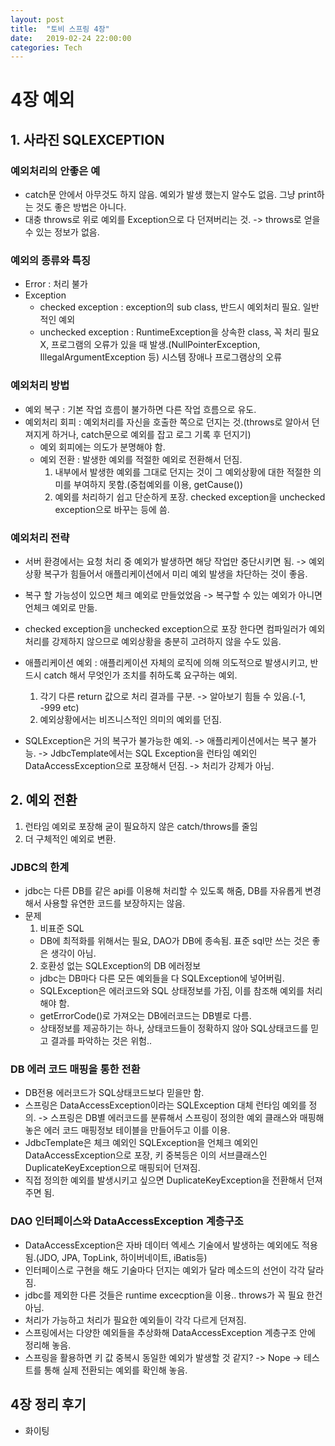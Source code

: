 ```yaml
---
layout: post
title:  "토비 스프링 4장"
date:   2019-02-24 22:00:00
categories: Tech
---
```

# 4장 예외
## 1. 사라진 SQLEXCEPTION
### 예외처리의 안좋은 예
  - catch문 안에서 아무것도 하지 않음. 예외가 발생 했는지 알수도 없음. 그냥 print하는 것도 좋은 방법은 아니다.
  - 대충 throws로 위로 예외를 Exception으로 다 던져버리는 것. -> throws로 얻을 수 있는 정보가 없음.
    
### 예외의 종류와 특징
  - Error : 처리 불가
  - Exception
    - checked exception : exception의 sub class, 반드시 예외처리 필요. 일반적인 예외
    - unchecked exception : RuntimeException을 상속한 class, 꼭 처리 필요 X, 프로그램의 오류가 있을 때 발생.(NullPointerException, IllegalArgumentException 등) 시스템 장애나 프로그램상의 오류

### 예외처리 방법
  - 예외 복구 : 기본 작업 흐름이 불가하면 다른 작업 흐름으로 유도.
  - 예외처리 회피 : 예외처리를 자신을 호출한 쪽으로 던지는 것.(throws로 알아서 던져지게 하거나, catch문으로 예외를 잡고 로그 기록 후 던지기)
    - 예외 회피에는 의도가 분명해야 함.
    - 예외 전환 : 발생한 예외를 적절한 예외로 전환해서 던짐.
      1. 내부에서 발생한 예외를 그대로 던지는 것이 그 예외상황에 대한 적절한 의미를 부여하지 못함.(중첩예외를 이용, getCause())
      2. 예외를 처리하기 쉽고 단순하게 포장. checked exception을 unchecked exception으로 바꾸는 등에 씀.
      
### 예외처리 전략
  - 서버 환경에서는 요청 처리 중 예외가 발생하면 해당 작업만 중단시키면 됨. -> 예외상황 복구가 힘들어서 애플리케이션에서 미리 예외 발생을 차단하는 것이 좋음.
  - 복구 할 가능성이 있으면 체크 예외로 만들었었음 -> 복구할 수 있는 예외가 아니면 언체크 예외로 만듦.
  - checked exception을 unchecked exception으로 포장 한다면 컴파일러가 예외처리를 강제하지 않으므로 예외상황을 충분히 고려하지 않을 수도 있음.
  - 애플리케이션 예외 : 애플리케이션 자체의 로직에 의해 의도적으로 발생시키고, 반드시 catch 해서 무엇인가 조치를 취하도록 요구하는 예외.
    1. 각기 다른 return 값으로 처리 결과를 구분. -> 알아보기 힘들 수 있음.(-1, -999 etc)
    2. 예외상황에서는 비즈니스적인 의미의 예외를 던짐.
      
  - SQLException은 거의 복구가 불가능한 예외. -> 애플리케이션에서는 복구 불가능. -> JdbcTemplate에서는 SQL Exception을 런타임 예외인 DataAccessException으로 포장해서 던짐. -> 처리가 강제가 아님.
    

## 2. 예외 전환
  1. 런타임 예외로 포장해 굳이 필요하지 않은 catch/throws를 줄임
  2. 더 구체적인 예외로 변환.
### JDBC의 한계
  - jdbc는 다른 DB를 같은 api를 이용해 처리할 수 있도록 해줌, DB를 자유롭게 변경해서 사용할 유연한 코드를 보장하지는 않음.
  - 문제
    1. 비표준 SQL
      - DB에 최적화를 위해서는 필요, DAO가 DB에 종속됨. 표준 sql만 쓰는 것은 좋은 생각이 아님.
    2. 호환성 없는 SQLException의 DB 에러정보
      - jdbc는 DB마다 다른 모든 예외들을 다 SQLException에 넣어버림.
      - SQLException은 에러코드와 SQL 상태정보를 가짐, 이를 참조해 예외를 처리해야 함.
      - getErrorCode()로 가져오는 DB에러코드는 DB별로 다름.
      - 상태정보를 제공하기는 하나, 상태코드들이 정확하지 않아 SQL상태코드를 믿고 결과를 파악하는 것은 위험..
### DB 에러 코드 매핑을 통한 전환
  - DB전용 에러코드가 SQL상태코드보다 믿을만 함.
  - 스프링은 DataAccessException이라는 SQLException 대체 런타임 예외를 정의. -> 스프링은 DB별 에러코드를 분류해서 스프링이 정의한 예외 클래스와 매핑해놓은 에러 코드 매핑정보 테이블을 만들어두고 이를 이용.
  - JdbcTemplate은 체크 예외인 SQLException을 언체크 예외인 DataAccessException으로 포장, 키 중복등은 이의 서브클래스인 DuplicateKeyException으로 매핑되어 던져짐.
  - 직접 정의한 예외를 발생시키고 싶으면 DuplicateKeyException을 전환해서 던져주면 됨.
### DAO 인터페이스와 DataAccessException 계층구조
  - DataAccessException은 자바 데이터 엑세스 기술에서 발생하는 예외에도 적용됨.(JDO, JPA, TopLink, 하이버네이트, iBatis등)
  - 인터페이스로 구현을 해도 기술마다 던지는 예외가 달라 메소드의 선언이 각각 달라짐.
  - jdbc를 제외한 다른 것들은 runtime excecption을 이용.. throws가 꼭 필요 한건 아님.
  - 처리가 가능하고 처리가 필요한 예외들이 각각 다르게 던져짐.
  - 스프링에서는 다양한 예외들을 추상화해 DataAccessException 계층구조 안에 정리해 놓음.
  - 스프링을 활용하면 키 값 중복시 동일한 예외가 발생할 것 같지? -> Nope -> 테스트를 통해 실제 전환되는 예외를 확인해 놓음.

    
## 4장 정리 후기
- 화이팅
